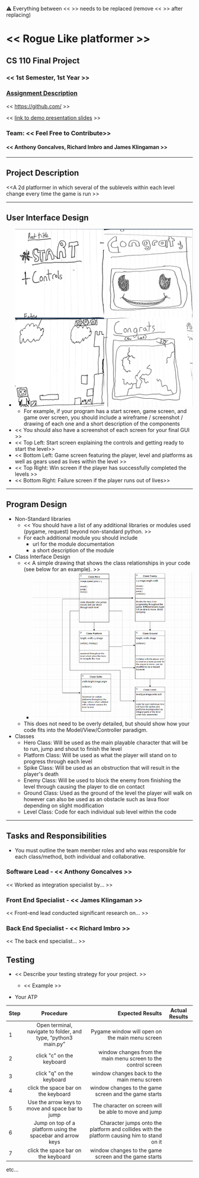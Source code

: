 :warning: Everything between << >> needs to be replaced (remove << >> after replacing)

# << Rogue Like platformer >>
## CS 110 Final Project
### << 1st Semester, 1st Year >>
### [Assignment Description](https://drive.google.com/open?id=1HLIk-539N9KiAAG1224NWpFyEl4RsPVBwtBZ9KbjicE)

<< [https://github.com/<repo>](#) >>

<< [link to demo presentation slides](#) >>

### Team: << Feel Free to Contribute>>
#### << Anthony Goncalves, Richard Imbro and James Klingaman >>

***

## Project Description
<<A 2d platformer in which several of the sublevels within each level change every time the game is run >>

***    

## User Interface Design
* ![class diagram](assets/readMeData/gui_sketch.png)
    * For example, if your program has a start screen, game screen, and game over screen, you should include a wireframe / screenshot / drawing of each one and a short description of the components
* << You should also have a screenshot of each screen for your final GUI >>
* << Top Left: Start screen explaining the controls and getting ready to start the level>>
* << Bottom Left: Game screen featuring the player, level and platforms as well as gears used as lives within the level >>
* << Top Right: Win screen if the player has successfully completed the levels >>
* << Bottom Right: Failure screen if the player runs out of lives>>
***        

## Program Design
* Non-Standard libraries
    * << You should have a list of any additional libraries or modules used (pygame, request) beyond non-standard python. >>
    * For each additional module you should include
        * url for the module documentation
        * a short description of the module
* Class Interface Design
    * << A simple drawing that shows the class relationships in your code (see below for an example). >>
        * ![class diagram](assets/readMeData/flow_chart.png)
    * This does not need to be overly detailed, but should show how your code fits into the Model/View/Controller paradigm.
* Classes
    * Hero Class: Will be used as the main playable character that will be to run, jump and shout to finish the level
    * Platform Class: Will be used as what the player will stand on to progress through each level
    * Spike Class: Will be used as an obstruction that will result in the player's death
    * Enemy Class: Will be used to block the enemy from finishing the level through causing the player to die on contact
    * Ground Class: Used as the ground of the level the player will walk on however can also be used as an obstacle such as lava floor depending on slight modification
    * Level Class: Code for each individual sub level within the code

***

## Tasks and Responsibilities
* You must outline the team member roles and who was responsible for each class/method, both individual and collaborative.

### Software Lead - << Anthony Goncalves >>

<< Worked as integration specialist by... >>

### Front End Specialist - << James Klingaman >>

<< Front-end lead conducted significant research on... >>

### Back End Specialist - << Richard Imbro >>

<< The back end specialist... >>

## Testing
* << Describe your testing strategy for your project. >>
    * << Example >>

* Your ATP

| Step                  | Procedure     | Expected Results  | Actual Results |
| ----------------------|:-------------:| -----------------:| -------------- |
|  1  | Open terminal, navigate to folder, and type, “python3 main.py” | Pygame window will open on the main menu screen  |          |
|  2  | click "c" on the keyboard  | window changes from the main menu screen to the control screen |                 |
|  3  | click "q" on the keyboard | window changes back to the main menu screen |                 |
|  4  | click the space bar on the keyboard | window changes to the game screen and the game starts |                 |
|  5  | Use the arrow keys to move and space bar to jump | The character on screen will be able to move and jump |                 |
|  6  | Jump on top of a platform using the spacebar and arrow keys  | Character jumps onto the platform and collides with the platform causing him to stand on it |                 |
|  7  | click the space bar on the keyboard | window changes to the game screen and the game starts |                 |


etc...
